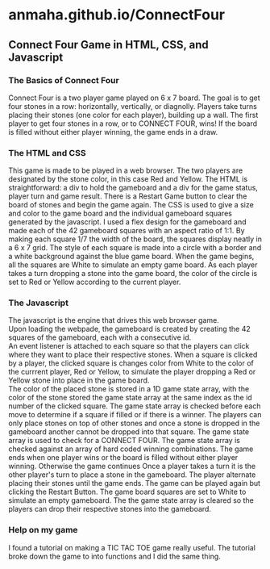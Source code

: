 # anmaha.github.io/ConnectFour

## **Connect Four Game** in HTML, CSS, and Javascript

### The Basics of Connect Four
Connect Four is a two player game played on 6 x 7 board.
The goal is to get four stones in a row: horizontally, vertically, or diagnolly. 
Players take turns placing their stones (one color for each player), building up a wall.
The first player to get four stones in a row, or to CONNECT FOUR, wins!
If the board is filled without either player winning, the game ends in a draw.

### The HTML and CSS
This game is made to be played in a web browser.  The two players are designated by the stone color, in this case Red and Yellow.
The HTML is straightforward: a div to hold the gameboard and a div for the game status, player turn and game result.
There is a Restart Game button to clear the board of stones and begin the game again.
The CSS is used to give a size and color to the game board and the individual gameboard squares generated by the javascript.  I used a flex design for the gameboard and made each of the 42 gameboard squares with an aspect ratio of 1:1. By making each square 1/7 the width of the board, the squares display neatly in a 6 x 7 grid. The style of each square is made into a circle with a border and a white background against the blue game board.  When the game begins, all the squares are White to simulate an empty game board. As each player takes a turn dropping a stone into the game board, the color of the circle is set to Red or Yellow according to the current player. 

### The Javascript
The javascript is the engine that drives this web browser game.  
Upon loading the webpade, the gameboard is created by creating the 42 squares of the gameboard, each with a consecutive id.  
An event listener is attached to each square so that the players can click where they want to place their respective stones. 
When a square is clicked by a player, the clicked square is changes color from White to the color of the currrent player, Red or Yellow, to simulate the player dropping a Red or Yellow stone into place in the game board.  
The color of the placed stone is stored in a 1D game state array, with the color of the stone stored the game state array at the same index as the id number of the clicked square. The game state array is checked before each move to determine if a square if filled or if there is a winner. 
The players can only place stones on top of other stones and once a stone is dropped in the gameboard another cannot be dropped into that square.
The game state array is used to check for a CONNECT FOUR.  The game state array is checked against an array of hard coded winning combinations.
The game ends when one player wins or the board is filled without either player winning. Otherwise the game continues
Once a player takes a turn it is the other player's turn to place a stone in the gameboard. The player alternate placing their stones until the game ends.
The game can be played again but clicking the Restart Button.
The game board squares are set to White to simulate an empty gameboard. The the game state array is cleared so the players can drop their respective stones into the gameboard.

### Help on my game
I found a tutorial on making a TIC TAC TOE game really useful. The tutorial broke down the game to into functions and I did the same thing. 


